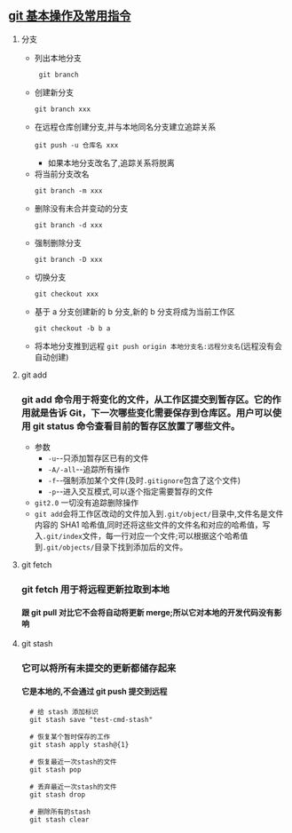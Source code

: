 ## [git 基本操作及常用指令](https://www.bookstack.cn/read/git-tutorial/README.md)

1. 分支

   - 列出本地分支
     ```
      git branch
     ```
   - 创建新分支
     ```
     git branch xxx
     ```
   - 在远程仓库创建分支,并与本地同名分支建立追踪关系
     ```
     git push -u 仓库名 xxx
     ```
     - 如果本地分支改名了,追踪关系将脱离
   - 将当前分支改名
     ```
     git branch -m xxx
     ```
   - 删除没有未合并变动的分支
     ```
     git branch -d xxx
     ```
   - 强制删除分支
     ```
     git branch -D xxx
     ```
   - 切换分支
     ```
     git checkout xxx
     ```
   - 基于 a 分支创建新的 b 分支,新的 b 分支将成为当前工作区
     ```
     git checkout -b b a
     ```
   - 将本地分支推到远程 `git push origin 本地分支名:远程分支名`(远程没有会自动创建)

2. git add

   ### git add 命令用于将变化的文件，从工作区提交到暂存区。它的作用就是告诉 Git，下一次哪些变化需要保存到仓库区。用户可以使用 git status 命令查看目前的暂存区放置了哪些文件。

   - 参数
     - `-u`--只添加暂存区已有的文件
     - `-A/-all`--追踪所有操作
     - `-f`--强制添加某个文件(及时`.gitignore`包含了这个文件)
     - `-p`--进入交互模式,可以逐个指定需要暂存的文件
   - `git2.0` 一切没有追踪删除操作
   - `git add`会将工作区改动的文件加入到`.git/object/`目录中,文件名是文件内容的 SHA1 哈希值,同时还将这些文件的文件名和对应的哈希值，写入`.git/index`文件，每一行对应一个文件;可以根据这个哈希值到`.git/objects/`目录下找到添加后的文件。

3. git fetch

   ### git fetch 用于将远程更新拉取到本地

   #### 跟 git pull 对比它不会将自动将更新 merge;所以它对本地的开发代码没有影响

4. git stash

   ### 它可以将所有未提交的更新都储存起来

   #### 它是本地的,不会通过 git push 提交到远程

   ```
     # 给 stash 添加标识
     git stash save "test-cmd-stash"

     # 恢复某个暂时保存的工作
     git stash apply stash@{1}

     # 恢复最近一次stash的文件
     git stash pop

     # 丢弃最近一次stash的文件
     git stash drop

     # 删除所有的stash
     git stash clear
   ```

